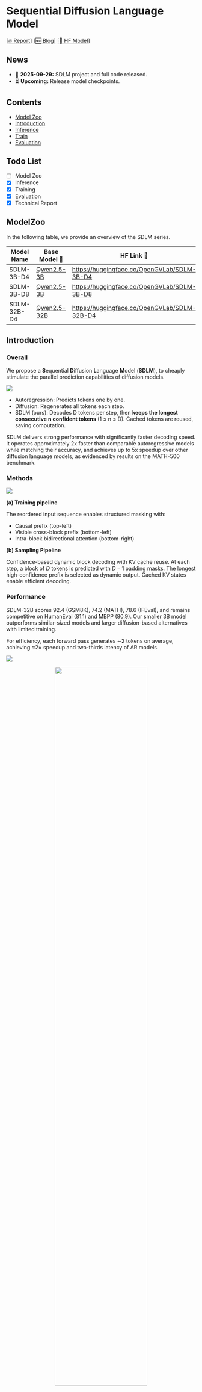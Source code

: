 # Sequential Diffusion Language Model

[\[🔥 Report\]]()
[\[🆕 Blog\]](https://InternVL.github.io/blog/2025-09-29-SDLM/)   [\[🤗 HF Model\]](https://huggingface.co/collections/OpenGVLab/sdlm-68ac82709d7c343ad36aa552) 


## News

* 🚀 **2025-09-29:** SDLM project and full code released.
* ⏳ **Upcoming:** Release model checkpoints.

## Contents

- [Model Zoo](#modelzoo)
- [Introduction](#introduction)
- [Inference](#inference)
- [Train](#train)
- [Evaluation](#evaluation)

## Todo List

- [ ] Model Zoo
- [x] Inference
- [x] Training
- [x] Evaluation
- [x] Technical Report

## ModelZoo
In the following table, we provide an overview of the <a herf="https://huggingface.co/collections/OpenGVLab/sdlm-68ac82709d7c343ad36aa552">SDLM series</a>.

| Model Name  | Base Model 🤗                                                 | HF Link 🤗                                    |
| ----------- | ------------------------------------------------------------ | -------------------------------------------- |
| SDLM-3B-D4  | <a href="https://huggingface.co/Qwen/Qwen2.5-3B">Qwen2.5-3B</a> | https://huggingface.co/OpenGVLab/SDLM-3B-D4  |
| SDLM-3B-D8  | <a href="https://huggingface.co/Qwen/Qwen2.5-3B">Qwen2.5-3B</a> | https://huggingface.co/OpenGVLab/SDLM-3B-D8  |
| SDLM-32B-D4 | <a href="https://huggingface.co/Qwen/Qwen2.5-32B">Qwen2.5-32B</a> | https://huggingface.co/OpenGVLab/SDLM-32B-D4 |

## Introduction

### Overall

We propose a **S**equential **D**iffusion **L**anguage **M**odel (**SDLM**), to cheaply stimulate the parallel prediction capabilities of diffusion models.

![](./assets/framwork_compare.png)

- Autoregression: Predicts tokens one by one.
- Diffusion: Regenerates all tokens each step.
- SDLM (ours): Decodes D tokens per step, then **keeps the longest consecutive n confident tokens** (1 ≤ n ≤ D). Cached tokens are reused, saving computation. 

SDLM delivers strong performance with significantly faster decoding speed.
It operates approximately 2x faster than comparable autoregressive models while matching their accuracy, and achieves up to 5x speedup over other diffusion language models, as evidenced by results on the MATH-500 benchmark.


### Methods

![](./assets/framework.png)

**(a) Training pipeline**

The reordered input sequence enables structured masking with:
- Causal prefix (top-left)
- Visible cross-block prefix (bottom-left)
- Intra-block bidirectional attention (bottom-right)

**(b) Sampling Pipeline**

Confidence-based dynamic block decoding with KV cache reuse. 
At each step, a block of $D$ tokens is predicted with $D{-}1$ padding masks. The longest high-confidence prefix is selected as dynamic output. Cached KV states enable efficient decoding.

### Performance

SDLM-32B scores 92.4 (GSM8K), 74.2 (MATH), 78.6 (IFEval), and remains competitive on HumanEval (81.1) and MBPP (80.9). Our smaller 3B model outperforms similar-sized models and larger diffusion-based alternatives with limited training.

For efficiency, each forward pass generates ∼2 tokens on average, achieving ≈2× speedup and two-thirds latency of AR models.

![](./assets/main_exp1.png)

<p align="center">
    <img src="./assets/main_exp2.png" width="70%"></a>
</p>

### Trade-off Between Performance and Speed

Trade-off between performance and speed under different confidence thresholds $\tau$ for SDLM-3B (D=4) and SDLM-3B (D=8).

By adjusting $\tau$, a controllable trade-off between speed and performance can be achieved. SpeedUp denotes the average number of tokens output per forward pass.


![](./assets/ablation_tau.png)


## Inference

<details>
  <summary>With HuggingFace</summary>

```python
import torch
from transformers import AutoModelForCausalLM, AutoTokenizer
from sdlm_inference import SDLM_generate

if __name__ == "__main__":
    ckpt_hf = 'OpenGVLab/SDLM-3B-D4'

    model = AutoModelForCausalLM.from_pretrained(
        ckpt_hf, 
        attn_implementation="eager",
        trust_remote_code=True
    ).to(dtype=torch.float16)
    tokenizer = AutoTokenizer.from_pretrained(ckpt_hf)

    prompt = 'Write a Fibonacci function in Python.'
    messages = [
        {"role": "system", "content": "You are a helpful assistant."},
        {"role": "user", "content": prompt}
    ]
    text = tokenizer.apply_chat_template(
        messages,
        tokenize=False,
        add_generation_prompt=True
    )

    model_inputs = tokenizer([text], return_tensors="pt").to(model.device)

    response, history = SDLM_generate(
        model,
        tokenizer,
        model_inputs,
        max_gen_len = 1024,
        temperature = 0,
        threshold = 0.5,
        n_future_tokens = 4,
        alg = 'prob_conf', #  prob_conf | entropy_conf | self_speculative
        save_history = True,
        use_cache = True
    )

    print('response: ', response[0])

    print('=======histroy')
    for item in history:
        print('cur total token ', item[1])
        print(item[0][0])
        print('--------')
```

</details>

## Train

1. Environment Setup

    ```bash
    git clone https://github.com/OpenGVLab/SDLM.git
    cd SDLM
    ```

2. Install Dependencies

    Key package versions:
    ```
    transformers==4.37.2
    deepspeed==0.16.5
    torch>=2.5.0
    accelerate==0.32.1
    ```
    **Note**: Additional setup is required if using Flex Attention.


3. Prepare Training Data

    The training dataset we used is specified in the meta file: [meta.json](shell/playground/data/meta/sft_opc436k_scale_math_1m_smoltalk_1m_tulu_1m.json) and is organized in the ShareGPT style, according to the [InternVL chat data format](https://internvl.readthedocs.io/en/latest/get_started/chat_data_format.html).
    
    This dataset is composed of several open-source datasets, with the following structure:
    
    | Dataset Name                                                                               | # Sample   | Domain  |
    | ------------------------------------------------------------------------------------------ | ---------- | ------- |
    | <a href="https://huggingface.co/datasets/dyyyyyyyy/ScaleQuest-Math">ScaleQuest-Math</a>    |  1,000K    | Math    |
    | <a href="https://huggingface.co/datasets/OpenCoder-LLM/opc-sft-stage2">Opc-sft-stage2</a>  |  436K      | Code    |
    | <a href="https://huggingface.co/datasets/HuggingFaceTB/smoltalk">Smoltalk</a>              |  1,100K    | General |
    | <a href="https://huggingface.co/datasets/allenai/tulu-3-sft-mixture">Tulu-3-sft-mixture</a> |  939K     | General |
    | <a href="https://huggingface.co/datasets/allenai/SciRIFF">SciRIFF</a>                      |  79K       | Scienece|
    | <a href="https://huggingface.co/datasets/LipengCS/Table-GPT">Table-GPT</a>                 |  13K       | Table   |
    | Total                                                                                      |  3,506K    |  --     |


4. Start Training

    All training scripts are available in the [shell/train](shell/train) directory. Key parameters include:
    - `block_size`: The size of the diffusion window. Current settings use `4`, we also try to use `8`; larger sizes are under exploration.
    - `attn_implementation`: Attention implementation type. Options include sdpa, eager, or flex_attn. Using Flex Attention requires additional setup. Prefer to use `sdpa` for a quick start.
    - `causal_attn`: Whether to use causal attention within the window. Currently set to non-causal (`False`).

    Our training setting is:

    <p align="center">
        <img src="./assets/hyper-param.png" width="50%"></a>
    </p>

    The training loss of our 3B model. loss_pos_`i` refers to the loss at the `i`-th position of each block. The loss at `i=0` is close to the SFT loss of AR's NTP.

    Here, we display the loss corresponding to each position within the window during the training process. When bs=8, only the first 4 are shown.
    The correspondence is as follows:

    bs = 4 (red):

    | x  | m  | m  | m  | 
    | -- | -- | -- | -- | 
    | loss_pos_1 | loss_pos_2 | loss_pos_3 |  loss_pos_4 | 

    bs = 8 (orange):

    | x  | m  | m  | m  | m  | m  | m  | m |
    | -- | -- | -- | -- | -- | -- | -- |-- |
    | loss_pos_1 | loss_pos_2 | loss_pos_3 |  loss_pos_4 | -- | -- | -- | -- |

    ![](./assets/train_log_3b.png)


## Evaluation

Currently, we use [Opencompass](https://github.com/open-compass/opencompass) for evaluation. For more details, please refer to the [evaluation guide](eval/with_opencompass/readme.md).

## Case

<p align="center">
    <img src="./assets/case.gif" width="70%"></a>
</p>

## Acknowledge

We extend our gratitude to the open-source community for their foundational contributions:

- [InternVL](https://github.com/OpenGVLab/InternVL/tree/main) The codebase we build upon.
- [SMDM](https://github.com/ML-GSAI/SMDM), [LLaDA](https://github.com/ML-GSAI/LLaDA), [Dream](https://github.com/HKUNLP/Dream), [Block Diffusion](https://github.com/kuleshov-group/bd3lms) for insights into diffusion-based generative modeling.
- [Qwen2.5](https://qwenlm.github.io/blog/qwen2.5-llm/) as a robust base model for comparative studies.
- [Opencompass](https://github.com/open-compass/opencompass) for providing a comprehensive evaluation framework.
- The creators of all datasets used in this work, enabling rigorous training and validation.

</details>


## Citation

```

```
